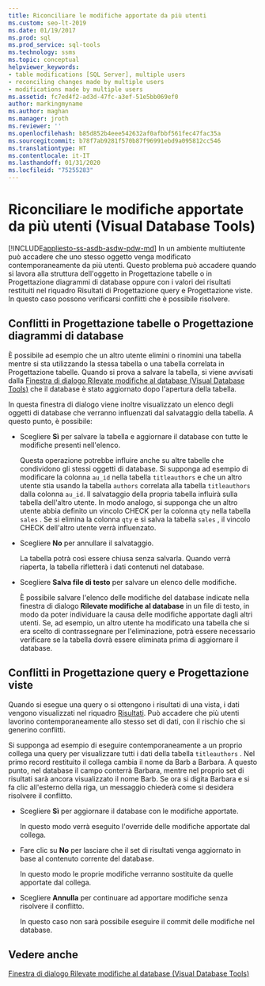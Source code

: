 ```yaml
---
title: Riconciliare le modifiche apportate da più utenti
ms.custom: seo-lt-2019
ms.date: 01/19/2017
ms.prod: sql
ms.prod_service: sql-tools
ms.technology: ssms
ms.topic: conceptual
helpviewer_keywords:
- table modifications [SQL Server], multiple users
- reconciling changes made by multiple users
- modifications made by multiple users
ms.assetid: fc7ed4f2-ad3d-47fc-a3ef-51e5bb069ef0
author: markingmyname
ms.author: maghan
ms.manager: jroth
ms.reviewer: ''
ms.openlocfilehash: b85d852b4eee542632af0afbbf561fec47fac35a
ms.sourcegitcommit: b78f7ab9281f570b87f96991ebd9a095812cc546
ms.translationtype: HT
ms.contentlocale: it-IT
ms.lasthandoff: 01/31/2020
ms.locfileid: "75255283"
---
```

# <a name="reconcile-changes-made-by-multiple-users-visual-database-tools"></a>Riconciliare le modifiche apportate da più utenti (Visual Database Tools)
[!INCLUDE[appliesto-ss-asdb-asdw-pdw-md](../../includes/appliesto-ss-asdb-asdw-pdw-md.md)]
In un ambiente multiutente può accadere che uno stesso oggetto venga modificato contemporaneamente da più utenti. Questo problema può accadere quando si lavora alla struttura dell'oggetto in Progettazione tabelle o in Progettazione diagrammi di database oppure con i valori dei risultati restituiti nel riquadro Risultati di Progettazione query e Progettazione viste. In questo caso possono verificarsi conflitti che è possibile risolvere.  
  
## <a name="conflicts-in-the-table-or-database-diagram-designers"></a>Conflitti in Progettazione tabelle o Progettazione diagrammi di database  
È possibile ad esempio che un altro utente elimini o rinomini una tabella mentre si sta utilizzando la stessa tabella o una tabella correlata in Progettazione tabelle. Quando si prova a salvare la tabella, si viene avvisati dalla [Finestra di dialogo Rilevate modifiche al database &#40;Visual Database Tools&#41;](../../ssms/visual-db-tools/database-changes-detected-dialog-box-visual-database-tools.md) che il database è stato aggiornato dopo l'apertura della tabella.  
  
In questa finestra di dialogo viene inoltre visualizzato un elenco degli oggetti di database che verranno influenzati dal salvataggio della tabella. A questo punto, è possibile:  
  
-   Scegliere **Sì** per salvare la tabella e aggiornare il database con tutte le modifiche presenti nell'elenco.  
  
    Questa operazione potrebbe influire anche su altre tabelle che condividono gli stessi oggetti di database. Si supponga ad esempio di modificare la colonna `au_id` nella tabella `titleauthors` e che un altro utente stia usando la tabella `authors` correlata alla tabella `titleauthors` dalla colonna `au_id`. Il salvataggio della propria tabella influirà sulla tabella dell'altro utente. In modo analogo, si supponga che un altro utente abbia definito un vincolo CHECK per la colonna `qty` nella tabella `sales` . Se si elimina la colonna `qty` e si salva la tabella `sales` , il vincolo CHECK dell'altro utente verrà influenzato.  
  
-   Scegliere **No** per annullare il salvataggio.  
  
    La tabella potrà così essere chiusa senza salvarla. Quando verrà riaperta, la tabella rifletterà i dati contenuti nel database.  
  
-   Scegliere **Salva file di testo** per salvare un elenco delle modifiche.  
  
    È possibile salvare l'elenco delle modifiche del database indicate nella finestra di dialogo **Rilevate modifiche al database** in un file di testo, in modo da poter individuare la causa delle modifiche apportate dagli altri utenti. Se, ad esempio, un altro utente ha modificato una tabella che si era scelto di contrassegnare per l'eliminazione, potrà essere necessario verificare se la tabella dovrà essere eliminata prima di aggiornare il database.  
  
## <a name="conflicts-in-the-query-and-view-designer"></a>Conflitti in Progettazione query e Progettazione viste  
Quando si esegue una query o si ottengono i risultati di una vista, i dati vengono visualizzati nel riquadro [Risultati](../../ssms/visual-db-tools/results-pane-visual-database-tools.md). Può accadere che più utenti lavorino contemporaneamente allo stesso set di dati, con il rischio che si generino conflitti.  
  
Si supponga ad esempio di eseguire contemporaneamente a un proprio collega una query per visualizzare tutti i dati della tabella `titleauthors` . Nel primo record restituito il collega cambia il nome da Barb a Barbara. A questo punto, nel database il campo conterrà Barbara, mentre nel proprio set di risultati sarà ancora visualizzato il nome Barb. Se ora si digita Barbara e si fa clic all'esterno della riga, un messaggio chiederà come si desidera risolvere il conflitto.  
  
-   Scegliere **Sì** per aggiornare il database con le modifiche apportate.  
  
    In questo modo verrà eseguito l'override delle modifiche apportate dal collega.  
  
-   Fare clic su **No** per lasciare che il set di risultati venga aggiornato in base al contenuto corrente del database.  
  
    In questo modo le proprie modifiche verranno sostituite da quelle apportate dal collega.  
  
-   Scegliere **Annulla** per continuare ad apportare modifiche senza risolvere il conflitto.  
  
    In questo caso non sarà possibile eseguire il commit delle modifiche nel database.  
  
## <a name="see-also"></a>Vedere anche  
[Finestra di dialogo Rilevate modifiche al database &#40;Visual Database Tools&#41;](../../ssms/visual-db-tools/database-changes-detected-dialog-box-visual-database-tools.md)  
  
